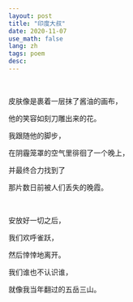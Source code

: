 ```yaml
---
layout: post
title: "印度大叔"
date: 2020-11-07
use_math: false
lang: zh
tags: poem
desc: 
---
```


<br>

皮肤像是裹着一层抹了酱油的画布，

他的笑容如刻刀雕出来的花。

我跟随他的脚步，

在阴霾笼罩的空气里徘徊了一个晚上，

并最终合力找到了

那片数日前被人们丢失的晚霞。

<br>

安放好一切之后，

我们欢呼雀跃，

然后悻悻地离开。

我们谁也不认识谁，

就像我当年翻过的五岳三山。

